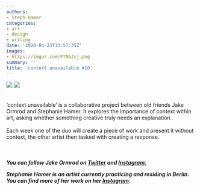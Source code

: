 ```yaml
---
authors:
- Steph Hamer
categories:
- art
- design
- writing
date: '2020-04-23T13:57:35Z'
images:
- https://imgur.com/PTN6Jsj.png
summary: ''
title: 'context unavailable #10'
---
```

![](https://imgur.com/PTN6Jsj.png "")
![](https://imgur.com/gp61zc5.png "")
<br>
<br>
<br>
‘context unavailable’ is a collaborative project between old friends Jake Ormrod and Stephanie Hamer. It explores the importance of context within art, asking whether something creative truly needs an explanation.<br>
<br>
Each week one of the duo will create a piece of work and present it without context, the other artist then tasked with creating a response.<br>
<br>
<br>
<br>
**_You can follow Jake Ormrod on [Twitter](https://twitter.com/Jake_Ormrod "") and [Instagram.](https://www.instagram.com/generationzer0mag/ "")_**

_**Stephanie Hamer is an artist currently practicing and residing in Berlin. You can find more of her work on her [Instagram](https://www.instagram.com/stephanie__hamer/ "").**_
